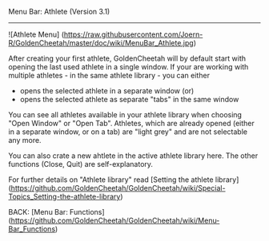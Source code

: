 Menu Bar: Athlete (Version 3.1)
***

![Athlete Menu] (https://raw.githubusercontent.com/Joern-R/GoldenCheetah/master/doc/wiki/MenuBar_Athlete.jpg)

After creating your first athlete, GoldenCheetah will by default start with opening the last used athlete in a single window. If your are working with multiple athletes - in the same athlete library - you can either

* opens the selected athlete in a separate window (or)
* opens the selected athlete as separate "tabs" in the same window

You can see all athletes available in your athlete library when choosing "Open Window" or "Open Tab". Athletes, which are already opened (either in a separate window, or on a tab) are "light grey" and are not selectable any more.

You can also crate a new ahtlete in the active athlete library here. The other functions (Close, Quit) are self-explanatory. 

For further details on "Athlete library" read [Setting the athlete library] (https://github.com/GoldenCheetah/GoldenCheetah/wiki/Special-Topics_Setting-the-athlete-library)

BACK: [Menu Bar: Functions] (https://github.com/GoldenCheetah/GoldenCheetah/wiki/Menu-Bar_Functions)


